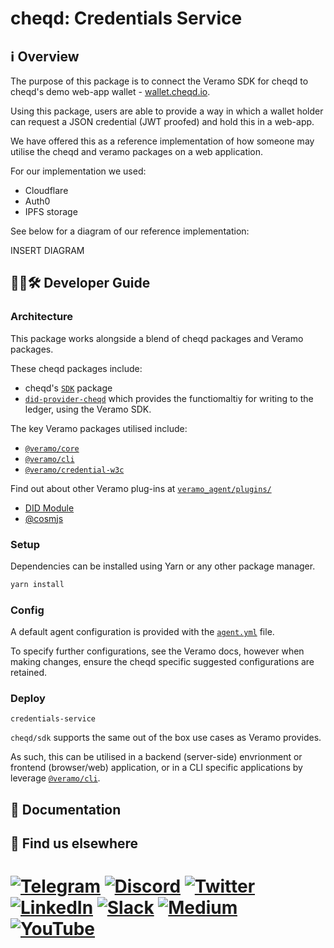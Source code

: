 # cheqd: Credentials Service

## ℹ️ Overview

The purpose of this package is to connect the Veramo SDK for cheqd to cheqd's demo web-app wallet - [wallet.cheqd.io](https://wallet.cheqd.io/welcome).

Using this package, users are able to provide a way in which a wallet holder can request a JSON credential (JWT proofed) and hold this in a web-app.

We have offered this as a reference implementation of how someone may utilise the cheqd and veramo packages on a web application.

For our implementation we used:

* Cloudflare
* Auth0
* IPFS storage

See below for a diagram of our reference implementation:

INSERT DIAGRAM

## 🧑‍💻🛠 Developer Guide

### Architecture

This package works alongside a blend of cheqd packages and Veramo packages.

These cheqd packages include:

* cheqd's [`SDK`](https://github.com/cheqd/sdk) package
* [`did-provider-cheqd`](https://github.com/cheqd/did-provider-cheqd) which provides the functiomaltiy for writing to the ledger, using the Veramo SDK.

The key Veramo packages utilised include:

* [`@veramo/core`](https://github.com/uport-project/veramo/tree/next/packages/core)
* [`@veramo/cli`](https://github.com/uport-project/veramo/tree/next/packages/cli)
* [`@veramo/credential-w3c`](https://github.com/uport-project/veramo/tree/next/packages/credential-w3c)

Find out about other Veramo plug-ins at [`veramo_agent/plugins/`](https://veramo.io/docs/veramo_agent/plugins/)

* [DID Module](https://github.com/cheqd/sdk/blob/main/src/modules/did.ts)
* [@cosmjs](https://github.com/cheqd/sdk/blob/main/src/modules/_.ts)

### Setup

Dependencies can be installed using Yarn or any other package manager.

```bash
yarn install
```

### Config

A default agent configuration is provided with the [`agent.yml`](https://github.com/cheqd/did-provider-cheqd/blob/main/agent.yml) file.

To specify further configurations, see the Veramo docs, however when making changes, ensure the cheqd specific suggested configurations are retained.

### Deploy

`credentials-service`

`cheqd/sdk` supports the same out of the box use cases as Veramo provides.

As such, this can be utilised in a backend (server-side) envrionment or frontend (browser/web) application, or in a CLI specific applications by leverage [`@veramo/cli`](https://github.com/uport-project/veramo/tree/next/packages/cli).

## 📄 Documentation

## 🙋 Find us elsewhere

[![Telegram](https://img.shields.io/badge/Telegram-2CA5E0?style=for-the-badge&logo=telegram&logoColor=white)](https://t.me/cheqd) [![Discord](https://img.shields.io/badge/Discord-7289DA?style=for-the-badge&logo=discord&logoColor=white)](http://cheqd.link/discord-github) [![Twitter](https://img.shields.io/badge/Twitter-1DA1F2?style=for-the-badge&logo=twitter&logoColor=white)](https://twitter.com/intent/follow?screen_name=cheqd_io) [![LinkedIn](https://img.shields.io/badge/LinkedIn-0077B5?style=for-the-badge&logo=linkedin&logoColor=white)](http://cheqd.link/linkedin) [![Slack](https://img.shields.io/badge/Slack-4A154B?style=for-the-badge&logo=slack&logoColor=white)](http://cheqd.link/join-cheqd-slack) [![Medium](https://img.shields.io/badge/Medium-12100E?style=for-the-badge&logo=medium&logoColor=white)](https://blog.cheqd.io) [![YouTube](https://img.shields.io/badge/YouTube-FF0000?style=for-the-badge&logo=youtube&logoColor=white)](https://www.youtube.com/channel/UCBUGvvH6t3BAYo5u41hJPzw/)
=======